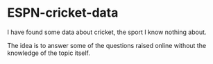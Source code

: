 # ESPN-cricket-data

I have found some data about cricket, the sport I know nothing about. 

The idea is to answer some of the questions raised online without the knowledge of the topic itself. 

